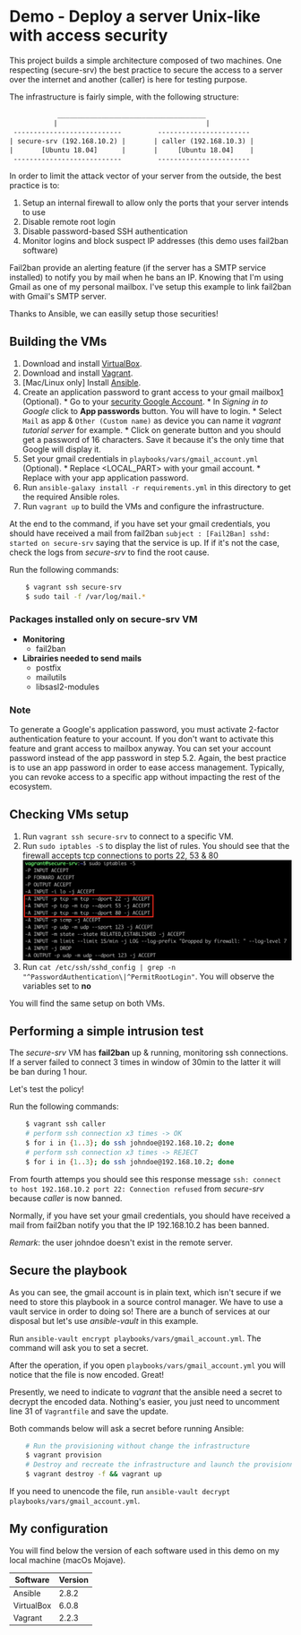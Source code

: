# Demo - Deploy a server Unix-like with access security

This project builds a simple architecture composed of two machines. One respecting (secure-srv) the best practice to secure the access to a server over the internet and another (caller) is here for testing purpose. 

The infrastructure is fairly simple, with the following structure:

                _____________________________________
               |                                     |
     ---------------------------         -----------------------
    | secure-srv (192.168.10.2) |       | caller (192.168.10.3) |
    |       [Ubuntu 18.04]      |       |     [Ubuntu 18.04]    |
     ---------------------------         -----------------------

In order to limit the attack vector of your server from the outside, the best practice is to:
 1. Setup an internal firewall to allow only the ports that your server intends to use
 2. Disable remote root login
 3. Disable password-based SSH authentication
 4. Monitor logins and block suspect IP addresses (this demo uses fail2ban software)

Fail2ban provide an alerting feature (if the server has a SMTP service installed) to notify you by mail when he bans an IP.
Knowing that I'm using Gmail as one of my personal mailbox. I've setup this example to link fail2ban with Gmail's SMTP server.

Thanks to Ansible, we can easilly setup those securities!

## Building the VMs

  1. Download and install [VirtualBox](https://www.virtualbox.org/wiki/Downloads).
  2. Download and install [Vagrant](http://www.vagrantup.com/downloads.html).
  3. [Mac/Linux only] Install [Ansible](http://docs.ansible.com/intro_installation.html).
  4. Create an application password to grant access to your gmail mailbox[<sp>1</sp>](#note) (Optional).
    * Go to your [security Google Account](https://myaccount.google.com/security?hl=en).
    * In *Signing in to Google* click to **App passwords** button. You will have to login.
    * Select `Mail` as app & `Other (Custom name)` as device you can name it *vagrant tutorial server* for example.
    * Click on generate button and you should get a password of 16 characters. Save it because it's the only time that Google will display it.
  5. Set your gmail credentials in `playbooks/vars/gmail_account.yml` (Optional).
    * Replace <LOCAL_PART> with your gmail account.
    * Replace <PASSWORD> with your app application password.
  6. Run `ansible-galaxy install -r requirements.yml` in this directory to get the required Ansible roles.
  7. Run `vagrant up` to build the VMs and configure the infrastructure.

At the end to the command, if you have set your gmail credentials, you should have received a mail from fail2ban `subject : [Fail2Ban] sshd: started on secure-srv` saying that the service is up.
If if it's not the case, check the logs from *secure-srv* to find the root cause.

Run the following commands:
```sh
    $ vagrant ssh secure-srv
    $ sudo tail -f /var/log/mail.*
```

### Packages installed only on secure-srv VM

* **Monitoring**
  * fail2ban
* **Librairies needed to send mails**
  * postfix  
  * mailutils
  * libsasl2-modules

### Note

To generate a Google's application password, you must activate 2-factor authentication feature to your account. If you don't want to activate this feature and grant access to mailbox anyway. You can set your account password instead of the app password in step 5.2.
Again, the best practice is to use an app password in order to ease access management. Typically, you can revoke access to a specific app without impacting the rest of the ecosystem.

## Checking VMs setup

  1. Run `vagrant ssh secure-srv` to connect to a specific VM.
  2. Run `sudo iptables -S` to display the list of rules. You should see that the firewall accepts tcp connections to ports 22, 53 & 80
![Screenshot](./screenshot_iptables.png)
  3. Run `cat /etc/ssh/sshd_config | grep -n "^PasswordAuthentication\|^PermitRootLogin"`. You will observe the variables set to **no**

You will find the same setup on both VMs.

## Performing a simple intrusion test

The *secure-srv* VM has **fail2ban** up & running, monitoring ssh connections.
If a server failed to connect 3 times in window of 30min to the latter it will be ban during 1 hour.

Let's test the policy!

Run the following commands:
```sh
    $ vagrant ssh caller
    # perform ssh connection x3 times -> OK
    $ for i in {1..3}; do ssh johndoe@192.168.10.2; done
    # perform ssh connection x3 times -> REJECT
    $ for i in {1..3}; do ssh johndoe@192.168.10.2; done
```

From fourth attemps you should see this response message `ssh: connect to host 192.168.10.2 port 22: Connection refused` from *secure-srv* because *caller* is now banned.

Normally, if you have set your gmail credentials, you should have received a mail from fail2ban notify you that the IP 192.168.10.2 has been banned.

_Remark_: the user johndoe doesn't exist in the remote server.

## Secure the playbook

As you can see, the gmail account is in plain text, which isn't secure if we need to store this playbook in a source control manager. We have to use a vault service in order to doing so! There are a bunch of services at our disposal but let's use *ansible-vault* in this example.

Run `ansible-vault encrypt playbooks/vars/gmail_account.yml`. The command will ask you to set a secret.

After the operation, if you open `playbooks/vars/gmail_account.yml` you will notice that the file is now encoded. Great!

Presently, we need to indicate to *vagrant* that the ansible need a secret to decrypt the encoded data. Nothing's easier, you just need to uncomment line 31 of `Vagrantfile` and save the update.

Both commands below will ask a secret before running Ansible:
```sh
    # Run the provisioning without change the infrastructure
    $ vagrant provision
    # Destroy and recreate the infrastructure and launch the provisionning
    $ vagrant destroy -f && vagrant up
```

If you need to unencode the file, run `ansible-vault decrypt playbooks/vars/gmail_account.yml`.

## My configuration

You will find below the version of each software used in this demo on my local machine (macOs Mojave).

Software| Version
------------ | -------------
Ansible | 2.8.2
VirtualBox | 6.0.8
Vagrant | 2.2.3
